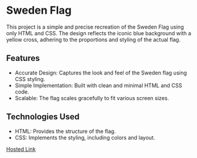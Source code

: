 # Sweden Flag
This project is a simple and precise recreation of the Sweden Flag using only HTML and CSS. The design reflects the iconic blue background with a yellow cross, adhering to the proportions and styling of the actual flag.

## Features
- Accurate Design: Captures the look and feel of the Sweden flag using CSS styling.
- Simple Implementation: Built with clean and minimal HTML and CSS code.
- Scalable: The flag scales gracefully to fit various screen sizes.

## Technologies Used
- HTML: Provides the structure of the flag.
- CSS: Implements the styling, including colors and layout.

[Hosted Link](https://kirthanaa05.github.io/Sweden-Flag/)
